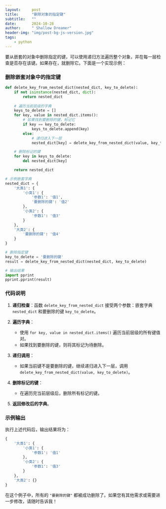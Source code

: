 ```yaml
---
layout:     post
title:      "删除对象的指定键"
subtitle:   ""
date:       2024-10-28
author:     " Shallow Dreamer"
header-img: "img/post-bg-js-version.jpg"
tags:
    - python
---
```


要从嵌套的对象中删除指定的键，可以使用递归方法遍历整个对象，并在每一层检查是否存在该键。如果存在，就删除它。下面是一个实现示例：

### 删除嵌套对象中的指定键

```python
def delete_key_from_nested_dict(nested_dict, key_to_delete):
    if not isinstance(nested_dict, dict):
        return nested_dict
    
    # 遍历当前层级的字典
    keys_to_delete = []
    for key, value in nested_dict.items():
        # 如果找到要删除的键，标记它
        if key == key_to_delete:
            keys_to_delete.append(key)
        else:
            # 递归进入下一层
            nested_dict[key] = delete_key_from_nested_dict(value, key_to_delete)

    # 删除标记的键
    for key in keys_to_delete:
        del nested_dict[key]

    return nested_dict

# 示例嵌套字典
nested_dict = {
    '大类1': {
        '小类1': {
            '参数1': '值1',
            '要删除的键': '值2'
        },
        '小类2': {
            '参数1': '值3'
        }
    },
    '大类2': {
        '要删除的键': '值4'
    }
}

# 删除指定键
key_to_delete = '要删除的键'
result = delete_key_from_nested_dict(nested_dict, key_to_delete)

# 输出结果
import pprint
pprint.pprint(result)
```

### 代码说明

1. **递归检查**：函数 `delete_key_from_nested_dict` 接受两个参数：嵌套字典 `nested_dict` 和要删除的键 `key_to_delete`。
   
2. **遍历字典**：
   - 使用 `for key, value in nested_dict.items()` 遍历当前层级的所有键值对。
   - 如果找到要删除的键，则将其标记为待删除。

3. **递归调用**：
   - 如果当前键不是要删除的键，继续递归进入下一层，调用 `delete_key_from_nested_dict(value, key_to_delete)`。

4. **删除标记的键**：
   - 在遍历完当前层级后，删除所有标记的键。

5. **返回修改后的字典**。

### 示例输出

执行上述代码后，输出结果将为：

```python
{
    '大类1': {
        '小类1': {
            '参数1': '值1'
        },
        '小类2': {
            '参数1': '值3'
        }
    },
    '大类2': {}
}
```

在这个例子中，所有的 `"要删除的键"` 都被成功删除了。如果您有其他需求或需要进一步修改，请随时告诉我！
